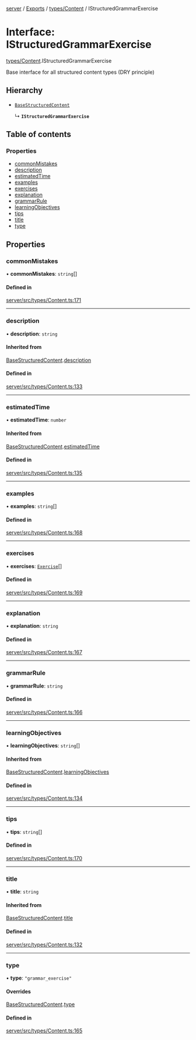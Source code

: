 [server](../README.md) / [Exports](../modules.md) / [types/Content](../modules/types_Content.md) / IStructuredGrammarExercise

# Interface: IStructuredGrammarExercise

[types/Content](../modules/types_Content.md).IStructuredGrammarExercise

Base interface for all structured content types (DRY principle)

## Hierarchy

- [`BaseStructuredContent`](types_Content.BaseStructuredContent.md)

  ↳ **`IStructuredGrammarExercise`**

## Table of contents

### Properties

- [commonMistakes](types_Content.IStructuredGrammarExercise.md#commonmistakes)
- [description](types_Content.IStructuredGrammarExercise.md#description)
- [estimatedTime](types_Content.IStructuredGrammarExercise.md#estimatedtime)
- [examples](types_Content.IStructuredGrammarExercise.md#examples)
- [exercises](types_Content.IStructuredGrammarExercise.md#exercises)
- [explanation](types_Content.IStructuredGrammarExercise.md#explanation)
- [grammarRule](types_Content.IStructuredGrammarExercise.md#grammarrule)
- [learningObjectives](types_Content.IStructuredGrammarExercise.md#learningobjectives)
- [tips](types_Content.IStructuredGrammarExercise.md#tips)
- [title](types_Content.IStructuredGrammarExercise.md#title)
- [type](types_Content.IStructuredGrammarExercise.md#type)

## Properties

### commonMistakes

• **commonMistakes**: `string`[]

#### Defined in

[server/src/types/Content.ts:171](https://github.com/niklas-joh/french-learning-platform/blob/f88c80a984d39a715bd427891d156cc94cff3831/server/src/types/Content.ts#L171)

___

### description

• **description**: `string`

#### Inherited from

[BaseStructuredContent](types_Content.BaseStructuredContent.md).[description](types_Content.BaseStructuredContent.md#description)

#### Defined in

[server/src/types/Content.ts:133](https://github.com/niklas-joh/french-learning-platform/blob/f88c80a984d39a715bd427891d156cc94cff3831/server/src/types/Content.ts#L133)

___

### estimatedTime

• **estimatedTime**: `number`

#### Inherited from

[BaseStructuredContent](types_Content.BaseStructuredContent.md).[estimatedTime](types_Content.BaseStructuredContent.md#estimatedtime)

#### Defined in

[server/src/types/Content.ts:135](https://github.com/niklas-joh/french-learning-platform/blob/f88c80a984d39a715bd427891d156cc94cff3831/server/src/types/Content.ts#L135)

___

### examples

• **examples**: `string`[]

#### Defined in

[server/src/types/Content.ts:168](https://github.com/niklas-joh/french-learning-platform/blob/f88c80a984d39a715bd427891d156cc94cff3831/server/src/types/Content.ts#L168)

___

### exercises

• **exercises**: [`Exercise`](types_Content.Exercise.md)[]

#### Defined in

[server/src/types/Content.ts:169](https://github.com/niklas-joh/french-learning-platform/blob/f88c80a984d39a715bd427891d156cc94cff3831/server/src/types/Content.ts#L169)

___

### explanation

• **explanation**: `string`

#### Defined in

[server/src/types/Content.ts:167](https://github.com/niklas-joh/french-learning-platform/blob/f88c80a984d39a715bd427891d156cc94cff3831/server/src/types/Content.ts#L167)

___

### grammarRule

• **grammarRule**: `string`

#### Defined in

[server/src/types/Content.ts:166](https://github.com/niklas-joh/french-learning-platform/blob/f88c80a984d39a715bd427891d156cc94cff3831/server/src/types/Content.ts#L166)

___

### learningObjectives

• **learningObjectives**: `string`[]

#### Inherited from

[BaseStructuredContent](types_Content.BaseStructuredContent.md).[learningObjectives](types_Content.BaseStructuredContent.md#learningobjectives)

#### Defined in

[server/src/types/Content.ts:134](https://github.com/niklas-joh/french-learning-platform/blob/f88c80a984d39a715bd427891d156cc94cff3831/server/src/types/Content.ts#L134)

___

### tips

• **tips**: `string`[]

#### Defined in

[server/src/types/Content.ts:170](https://github.com/niklas-joh/french-learning-platform/blob/f88c80a984d39a715bd427891d156cc94cff3831/server/src/types/Content.ts#L170)

___

### title

• **title**: `string`

#### Inherited from

[BaseStructuredContent](types_Content.BaseStructuredContent.md).[title](types_Content.BaseStructuredContent.md#title)

#### Defined in

[server/src/types/Content.ts:132](https://github.com/niklas-joh/french-learning-platform/blob/f88c80a984d39a715bd427891d156cc94cff3831/server/src/types/Content.ts#L132)

___

### type

• **type**: ``"grammar_exercise"``

#### Overrides

[BaseStructuredContent](types_Content.BaseStructuredContent.md).[type](types_Content.BaseStructuredContent.md#type)

#### Defined in

[server/src/types/Content.ts:165](https://github.com/niklas-joh/french-learning-platform/blob/f88c80a984d39a715bd427891d156cc94cff3831/server/src/types/Content.ts#L165)
